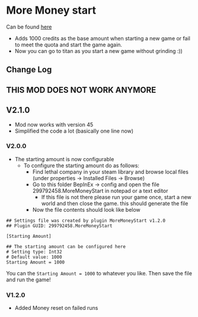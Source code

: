 # More Money start

Can be found [here](https://thunderstore.io/c/lethal-company/p/299792458/MoreMoneyStart/)

- Adds 1000 credits as the base amount when starting a new game or fail to meet the quota and start the game again.
- Now you can go to titan as you start a new game without grinding :))

## Change Log

## THIS MOD DOES NOT WORK ANYMORE

## V2.1.0

- Mod now works with version 45
- Simplified the code a lot (basically one line now)

### V2.0.0

- The starting amount is now configurable
  - To configure the starting amount do as follows:
    - Find lethal company in your steam library and browse local files (under properties -> Installed Files -> Browse)
    - Go to this folder BepInEx -> config and open the file 299792458.MoreMoneyStart in notepad or a text editor
      - If this file is not there please run your game once, start a new world and then close the game. this should generate the file
    - Now the file contents should look like below

```    
## Settings file was created by plugin MoreMoneyStart v1.2.0
## Plugin GUID: 299792458.MoreMoneyStart

[Starting Amount]

## The starting amount can be configured here
# Setting type: Int32
# Default value: 1000
Starting Amount = 1000
```

You can the `Starting Amount = 1000` to whatever you like. Then save the file and run the game!

### V1.2.0

- Added Money reset on failed runs
